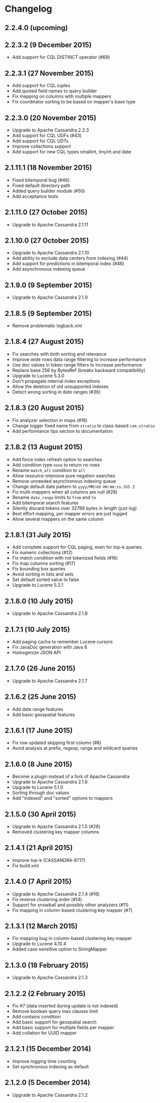 # Changelog

## 2.2.4.0 (upcoming)

## 2.2.3.2 (9 December 2015)

- Add support for CQL DISTINCT operator (#69)

## 2.2.3.1 (27 November 2015)

- Add support for CQL tuples
- Add quoted field names to query builder
- Fix mapping on columns with multiple mappers
- Fix coordinator sorting to be based on mapper's base type

## 2.2.3.0 (20 November 2015)

- Upgrade to Apache Cassandra 2.2.3
- Add support for CQL UDFs (#43)
- Add support for CQL UDTs
- Improve collections support
- Add support for new CQL types smallint, tinyint and date
 
## 2.1.11.1 (18 November 2015)

- Fixed bitemporal bug (#46)
- Fixed default directory path
- Added query builder module (#50)
- Add acceptance tests
 
## 2.1.11.0 (27 October 2015)

- Upgrade to Apache Cassandra 2.1.11

## 2.1.10.0 (27 October 2015)

- Upgrade to Apache Cassandra 2.1.10
- Add ability to exclude data centers from indexing (#44)
- Add support for predictions in bitemporal index (#46)
- Add asynchronous indexing queue

## 2.1.9.0 (9 September 2015)

- Upgrade to Apache Cassandra 2.1.9
 
## 2.1.8.5 (9 September 2015)

- Remove problematic logback.xml

## 2.1.8.4 (27 August 2015)

- Fix searches with both sorting and relevance
- Improve wide rows data range filtering to increase performance
- Use doc values in token range filters to increase performance
- Replace base 256 by BytesRef (breaks backward compatibility)
- Upgrade to Lucene 5.3.0
- Don't propagate internal index exceptions
- Allow the deletion of old unsupported indexes
- Detect wrong sorting in date ranges (#36) 

## 2.1.8.3 (20 August 2015)

- Fix analyzer selection in maps (#18)
- Change logger fixed name from `stratio` to class-based `com.stratio`
- Add performance tips section to documentation

## 2.1.8.2 (13 August 2015)

- Add force index refresh option to searches
- Add condition type `none` to return no rows
- Rename `match_all` condition to `all`
- Allow resource-intensive pure negation searches
- Remove unneeded asynchronous indexing queue
- Change default date pattern to `yyyy/MM/dd HH:mm:ss.SSS Z`
- Fix multi-mappers when all columns are null (#28)
- Rename `date_range` limits to `from` and `to`
- Add bitemporal search features
- Silently discard tokens over 32766 bytes in length (just log)
- Best effort mapping, per mapper errors are just logged
- Allow several mappers on the same column

## 2.1.8.1 (31 July 2015)

- Add complete support for CQL paging, even for top-k queries.
- Fix numeric collections (#12)
- Fix match condition with not tokenized fields (#16)
- Fix map columns sorting (#17)
- Fix bounding box queries
- Avoid sorting in lists and sets
- Set default sorted value to false
- Upgrade to Lucene 5.2.1

## 2.1.8.0 (10 July 2015)

- Upgrade to Apache Cassandra 2.1.8

## 2.1.7.1 (10 July 2015)

- Add paging cache to remember Lucene cursors
- Fix JavaDoc generation with Java 8
- Homogenize JSON API

## 2.1.7.0 (26 June 2015)

- Upgrade to Apache Cassandra 2.1.7

## 2.1.6.2 (25 June 2015)

- Add date range features
- Add basic geospatial features

## 2.1.6.1 (17 June 2015)

- Fix row updated skipping first column (#6)
- Avoid analysis at prefix, regexp, range and wildcard queries

## 2.1.6.0 (8 June 2015)

- Become a plugin instead of a fork of Apache Cassandra
- Upgrade to Apache Cassandra 2.1.6
- Upgrade to Lucene 5.1.0
- Sorting through doc values
- Add "indexed" and "sorted" options to mappers

## 2.1.5.0 (30 April 2015)

- Upgrade to Apache Cassandra 2.1.5 (#28)
- Removed clustering key mapper columns

## 2.1.4.1 (21 April 2015)

- Improve top-k (CASSANDRA-8717)
- Fix build.xml

## 2.1.4.0 (7 April 2015)

- Upgrade to Apache Cassandra 2.1.4 (#16)
- Fix reverse clustering order (#14)
- Support for snowball and possibly other analyzers (#11)
- Fix mapping in column-based clustering key mapper (#7)

## 2.1.3.1 (12 March 2015)

- Fix mapping bug in column-based clustering key mapper
- Upgrade to Lucene 4.10.4
- Added case sensitive option to StringMapper

## 2.1.3.0 (18 February 2015)

- Upgrade to Apache Cassandra 2.1.3

## 2.1.2.2 (2 February 2015)

- Fix #7 (data inserted during update is not indexed)
- Remove boolean query max clauses limit
- Add contains condition
- Add basic support for geospatial search
- Add basic support for multiple fields per mapper
- Add collation for UUID mapper

## 2.1.2.1 (15 December 2014)

- Improve logging time counting
- Set synchronous indexing as default

## 2.1.2.0 (5 December 2014)

- Upgrade to Apache Cassandra 2.1.2
